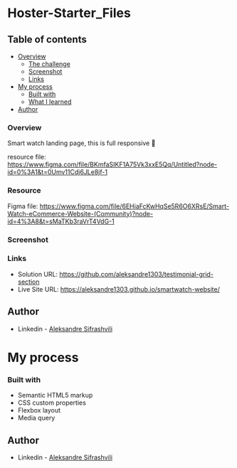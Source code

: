 # Hoster-Starter_Files


## Table of contents

- [Overview](#overview)
  - [The challenge](#the-challenge)
  - [Screenshot](#screenshot)
  - [Links](#links)
- [My process](#my-process)
  - [Built with](#built-with)
  - [What I learned](#what-i-learned)
- [Author](#author)


### Overview
  
Smart watch landing page, this is full responsive 🚀

resource file: https://www.figma.com/file/BKmfaSIKF1A75Vk3xxE5Qq/Untitled?node-id=0%3A1&t=0Umv11Cdj6JLe8jf-1


### Resource

Figma file: https://www.figma.com/file/6EHiaFcKwHqSe5R6O6XRsE/Smart-Watch-eCommerce-Website-(Community)?node-id=4%3A8&t=sMaTKb3raVrT4VdG-1


### Screenshot

### Links

- Solution URL:  https://github.com/aleksandre1303/testimonial-grid-section 
- Live Site URL: https://aleksandre1303.github.io/smartwatch-website/


## Author

- Linkedin - [Aleksandre Sifrashvili](https://www.linkedin.com/in/aleksandre-sifrashvili-3673a2214/)


# My process

### Built with

- Semantic HTML5 markup
- CSS custom properties
- Flexbox layout
- Media query


## Author

- Linkedin - [Aleksandre Sifrashvili](https://www.linkedin.com/in/aleksandre-sifrashvili-3673a2214/)
